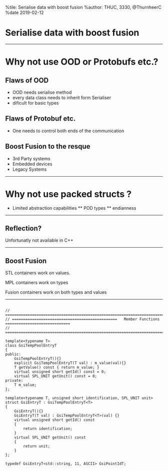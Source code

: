 %tile: Serialise data with boost fusion
%author: THUC, 3330, @ThurnheerC
%date 2019-02-12

# Serialise data with boost fusion 

---

# Why not use OOD or Protobufs etc.?

## Flaws of OOD
* OOD needs serialise method
* every data class needs to inherit form Serialiser
* dificult for basic types

## Flaws of Protobuf etc.
* One needs to control both ends of the communication

## Boost Fusion to the resque
* 3rd Party systems
* Embedded devices
* Legacy Systems

---

# Why not use packed structs ?

* Limited abstraction capabilities
** POD types
** endianness

---

## Reflection?

Unfortunatly not available in C++

---

## Boost Fusion

STL containers work on values.

MPL containers work on types

Fusion containers work on both types and values

---

```
 
// ==================================================================================================
// ===============================================   Member Functions   =============================
// ==================================================================================================

template<typename T>
class GsiTempPoolEntryT
{
public:
    GsiTempPoolEntryT(){}
    explicit GsiTempPoolEntryT(T val) : m_value(val){}
    T getValue() const { return m_value; }
    virtual unsigned short getId() const = 0;
    virtual SPL_UNIT getUnit() const = 0;
private:
    T m_value;
};

template<typename T, unsigned short identification, SPL_UNIT unit>
struct GsiEntryT : GsiTempPoolEntryT<T>
{
    GsiEntryT(){}
    GsiEntryT(T val) : GsiTempPoolEntryT<T>(val) {}
    virtual unsigned short getId() const
    {
        return identification;
    }
    virtual SPL_UNIT getUnit() const
    {
        return unit;
    }
};

typedef GsiEntryT<std::string, 11, ASCII> GsiPointIdT;

```
